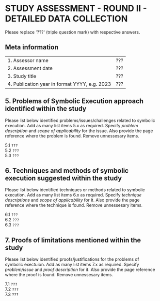 # STUDY ASSESSMENT - ROUND II - DETAILED DATA COLLECTION

Please replace '???' (triple question mark) with respective answers. 

## Meta information

|                                               |     |
| ---                                           | --- |
| 1. Assessor name                              | ??? |
| 2. Assessment date                            | ??? | 
| 3. Study title                                | ??? |
| 4. Publication year in format YYYY, e.g. 2023 | ??? |
  
## 5. Problems of Symbolic Execution approach identified within the study

Please list below identified problems/issues/challenges related to symbolic execution.
Add as many list items 5.x as required. Specify _problem description_ and _scope of applicability_ for the issue.
Also provide the page reference where the problem is found.
Remove unnessesary items.
  
5.1 `???`  
5.2 `???`  
5.3 `???`

## 6. Techniques and methods of symbolic execution suggested within the study

Please list below identified techniques or methods related to symbolic execution.
Add as many list items 6.x as required. Specify _technique descriptions_ and _scope of applicability_ for it.
Also provide the page reference where the technique is found.
Remove unnessesary items.
  
6.1 `???`  
6.2 `???`  
6.3 `???`


## 7. Proofs of limitations mentioned within the study

Please list below identified proofs/justifications for the problems of symbolic exectuion.
Add as many list items 7.x as required. Specify _problem/issue_ and _proof description_ for it.
Also provide the page reference where the proof is found.
Remove unnessesary items.
  
7.1 `???`  
7.2 `???`  
7.3 `???`
